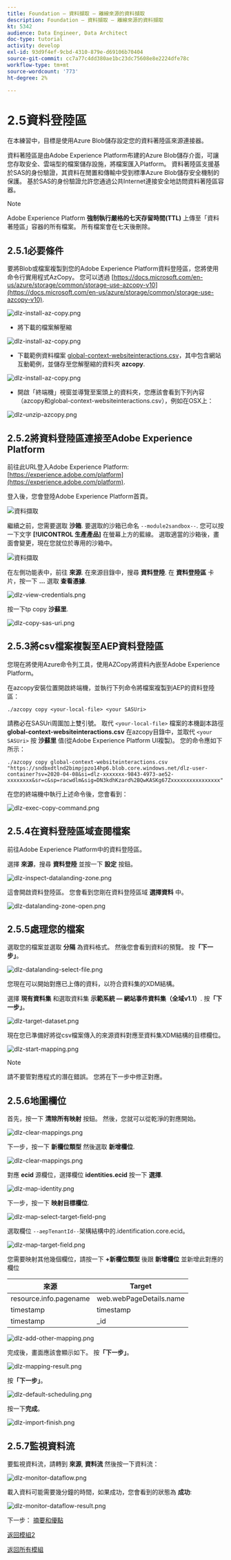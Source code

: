 ```yaml
---
title: Foundation — 資料擷取 — 離線來源的資料擷取
description: Foundation — 資料擷取 — 離線來源的資料擷取
kt: 5342
audience: Data Engineer, Data Architect
doc-type: tutorial
activity: develop
exl-id: 93d9f4ef-9cbd-4310-879e-d69106b70404
source-git-commit: cc7a77c4dd380ae1bc23dc75608e8e2224dfe78c
workflow-type: tm+mt
source-wordcount: '773'
ht-degree: 2%

---
```


# 2.5資料登陸區

在本練習中，目標是使用Azure Blob儲存設定您的資料著陸區來源連接器。

資料著陸區是由Adobe Experience Platform布建的Azure Blob儲存介面，可讓您存取安全、雲端型的檔案儲存設施，將檔案匯入Platform。 資料著陸區支援基於SAS的身份驗證，其資料在閒置和傳輸中受到標準Azure Blob儲存安全機制的保護。 基於SAS的身份驗證允許您通過公共Internet連接安全地訪問資料著陸區容器。

>[!NOTE]
>
> Adobe Experience Platform **強制執行嚴格的七天存留時間(TTL)** 上傳至「資料著陸區」容器的所有檔案。 所有檔案會在七天後刪除。


## 2.5.1必要條件

要將Blob或檔案複製到您的Adobe Experience Platform資料登陸區，您將使用命令行實用程式AzCopy。 您可以透過 [https://docs.microsoft.com/en-us/azure/storage/common/storage-use-azcopy-v10](https://docs.microsoft.com/en-us/azure/storage/common/storage-use-azcopy-v10).

![dlz-install-az-copy.png](./images/dlz-install-az-copy.png)

- 將下載的檔案解壓縮

![dlz-install-az-copy.png](./images/dlz1.png)

- 下載範例資料檔案 [global-context-websiteinteractions.csv](../../assets/csv/data-ingestion/global-context-websiteinteractions.csv)，其中包含網站互動範例，並儲存至您解壓縮的資料夾 **azcopy**.

![dlz-install-az-copy.png](./images/dlz2.png)

- 開啟「終端機」視窗並導覽至案頭上的資料夾，您應該會看到下列內容（azcopy和global-context-websiteinteractions.csv），例如在OSX上：

![dlz-unzip-azcopy.png](./images/dlz-unzip-azcopy.png)

## 2.5.2將資料登陸區連接至Adobe Experience Platform

前往此URL登入Adobe Experience Platform: [https://experience.adobe.com/platform](https://experience.adobe.com/platform).

登入後，您會登陸Adobe Experience Platform首頁。

![資料擷取](./images/home.png)

繼續之前，您需要選取 **沙箱**. 要選取的沙箱已命名 ``--module2sandbox--``. 您可以按一下文字 **[!UICONTROL 生產產品]** 在螢幕上方的藍線。 選取適當的沙箱後，畫面會變更，現在您就位於專用的沙箱中。

![資料擷取](./images/sb1.png)

在左側功能表中，前往 **來源**. 在來源目錄中，搜尋 **資料登陸**. 在 **資料登陸區** 卡片，按一下 **...** 選取 **查看憑據**.

![dlz-view-credentials.png](./images/dlz-view-credentials.png)

按一下tp copy **沙蘇里**.

![dlz-copy-sas-uri.png](./images/dlz-copy-sas-uri.png)

## 2.5.3將csv檔案複製至AEP資料登陸區

您現在將使用Azure命令列工具，使用AZCopy將資料內嵌至Adobe Experience Platform。

在azcopy安裝位置開啟終端機，並執行下列命令將檔案複製到AEP的資料登陸區：

``./azcopy copy <your-local-file> <your SASUri>``

請務必在SASUri周圍加上雙引號。 取代 `<your-local-file>` 檔案的本機副本路徑 **global-context-websiteinteractions.csv** 在azcopy目錄中，並取代 `<your SASUri>` 按 **沙蘇里** 值(從Adobe Experience Platform UI複製)。 您的命令應如下所示：

```command
./azcopy copy global-context-websiteinteractions.csv "https://sndbxdtlnd2bimpjpzo14hp6.blob.core.windows.net/dlz-user-container?sv=2020-04-08&si=dlz-xxxxxxx-9843-4973-ae52-xxxxxxxx&sr=c&sp=racwdlm&sig=DN3kdhKzard%2BQwKASKg67Zxxxxxxxxxxxxxxxx"
```

在您的終端機中執行上述命令後，您會看到：

![dlz-exec-copy-command.png](./images/dlz-exec-copy-command.png)

## 2.5.4在資料登陸區域查閱檔案

前往Adobe Experience Platform中的資料登陸區。

選擇 **來源**，搜尋 **資料登陸** 並按一下 **設定** 按鈕。

![dlz-inspect-datalanding-zone.png](./images/dlz-inspect-datalanding-zone.png)

這會開啟資料登陸區。 您會看到您剛在資料登陸區域 **選擇資料** 中。

![dlz-datalanding-zone-open.png](./images/dlz-datalanding-zone-open.png)

## 2.5.5處理您的檔案

選取您的檔案並選取 **分隔** 為資料格式。 然後您會看到資料的預覽。 按&#x200B;**「下一步」**。

![dlz-datalanding-select-file.png](./images/dlz-datalanding-select-file.png)

您現在可以開始對應已上傳的資料，以符合資料集的XDM結構。

選擇 **現有資料集** 和選取資料集 **示範系統 — 網站事件資料集（全域v1.1）**. 按&#x200B;**「下一步」**。

![dlz-target-dataset.png](./images/dlz-target-dataset.png)

現在您已準備好將從csv檔案傳入的來源資料對應至資料集XDM結構的目標欄位。

![dlz-start-mapping.png](./images/dlz-start-mapping.png)

>[!NOTE]
>
> 請不要管對應程式的潛在錯誤。 您將在下一步中修正對應。

## 2.5.6地圖欄位

首先，按一下 **清除所有映射** 按鈕。 然後，您就可以從乾淨的對應開始。

![dlz-clear-mappings.png](./images/mappings1.png)

下一步，按一下 **新欄位類型** 然後選取 **新增欄位**.

![dlz-clear-mappings.png](./images/dlz-clear-mappings.png)

對應 **ecid** 源欄位，選擇欄位 **identities.ecid** 按一下 **選擇**.

![dlz-map-identity.png](./images/dlz-map-identity.png)

下一步，按一下 **映射目標欄位**.

![dlz-map-select-target-field-png](./images/dlz-map-select-target-field.png)

選取欄位 ``--aepTenantId--``架構結構中的.identification.core.ecid。

![dlz-map-target-field.png](./images/dlz-map-target-field.png)

您需要映射其他幾個欄位，請按一下 **+新欄位類型** 後跟 **新增欄位** 並新增此對應的欄位

| 來源 | Target |
|---|---|
| resource.info.pagename | web.webPageDetails.name |
| timestamp | timestamp |
| timestamp | _id |

![dlz-add-other-mapping.png](./images/dlz-add-other-mapping.png)

完成後，畫面應該會顯示如下。 按&#x200B;**「下一步」**。

![dlz-mapping-result.png](./images/dlz-mapping-result.png)

按&#x200B;**「下一步」**。

![dlz-default-scheduling.png](./images/dlz-default-scheduling.png)

按一下&#x200B;**完成**。

![dlz-import-finish.png](./images/dlz-import-finish.png)

## 2.5.7監視資料流

要監視資料流，請轉到 **來源**, **資料流** 然後按一下資料流：

![dlz-monitor-dataflow.png](./images/dlz-monitor-dataflow.png)

載入資料可能需要幾分鐘的時間，如果成功，您會看到的狀態為 **成功**:

![dlz-monitor-dataflow-result.png](./images/dlz-monitor-dataflow-result.png)

下一步： [摘要和優點](./summary.md)

[返回模組2](./data-ingestion.md)

[返回所有模組](../../overview.md)
